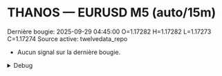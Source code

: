 # THANOS — EURUSD M5 (auto/15m)
Dernière bougie: 2025-09-29 04:45:00  O=1.17282  H=1.17282  L=1.17273  C=1.17274
Source active: twelvedata_repo

- Aucun signal sur la dernière bougie.

<details><summary>Debug</summary>

- TD_API_KEY manquant.

</details>